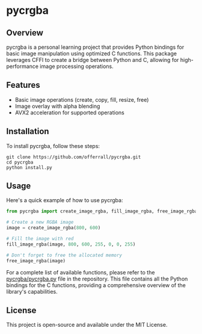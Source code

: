 # pycrgba

## Overview

pycrgba is a personal learning project that provides Python bindings for basic image manipulation using optimized C functions. This package leverages CFFI to create a bridge between Python and C, allowing for high-performance image processing operations.

## Features

- Basic image operations (create, copy, fill, resize, free)
- Image overlay with alpha blending
- AVX2 acceleration for supported operations

## Installation

To install pycrgba, follow these steps:

```
git clone https://github.com/offerrall/pycrgba.git
cd pycrgba
python install.py
```

## Usage

Here's a quick example of how to use pycrgba:

```python
from pycrgba import create_image_rgba, fill_image_rgba, free_image_rgba

# Create a new RGBA image
image = create_image_rgba(800, 600)

# Fill the image with red
fill_image_rgba(image, 800, 600, 255, 0, 0, 255)

# Don't forget to free the allocated memory
free_image_rgba(image)
```

For a complete list of available functions, please refer to the [pycrgba/pycrgba.py](https://github.com/offerrall/pycrgba/blob/main/pycrgba/pycrgba.py) file in the repository. This file contains all the Python bindings for the C functions, providing a comprehensive overview of the library's capabilities.

## License

This project is open-source and available under the MIT License.